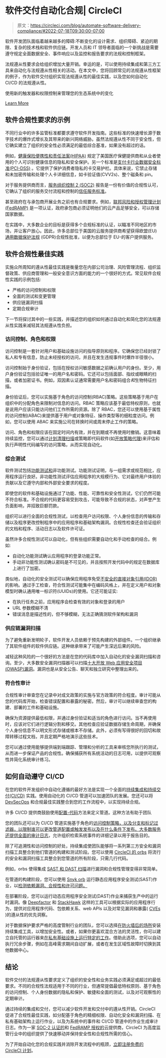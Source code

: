 # 软件交付自动化合规| CircleCI

> 原文：<https://circleci.com/blog/automate-software-delivery-compliance/#2022-07-18T09:30:00-07:00>

软件开发团队面临着越来越多的障碍:不断变化的设计需求、组织障碍、紧迫的期限、复杂的技术栈和软件供应链。开发人员和 IT 领导者面临的一个新挑战是需要遵守规定全面数据安全、事件响应以及监控和报告要求的法规和控制框架。

法规遵从性要求会给组织增加大量开销。幸运的是，可以使用持续集成和第三方工具来自动化与法规遵从性相关的活动。在本文中，您将回顾常见的法规遵从性框架的例子，作为软件交付组织实现法规遵从性的最佳实践，以及您如何自动化 CI/CD 的法规遵从性。

使用新的触发器和权限控制来管理您的生态系统中的变化

[Learn More](/blog/announcing-gitlab-support/)

## 软件合规性要求的示例

不同行业中的许多监管标准都要求遵守软件开发指南。这些标准的快速增长源于数字技术的爆炸式增长及其带来的新兴网络威胁。虽然法规遵从性不同于安全性，但它确实建立了组织的安全性必须满足的最低综合基准，如果没有超过的话。

例如，[健康保险便携性和责任法案(HIPAA)](https://www.hhs.gov/guidance/document/hipaa-professionals) 规定了美国医疗保健提供商和从业者使用的个人可识别健康信息的隐私和安全保护。另一个标准是[支付卡行业数据安全标准(PCI-DSS)](https://www.pcisecuritystandards.org/documents/PCI_DSS-QRG-v3_2_1.pdf) 。它提供了保护消费者隐私的卡交易护栏。具体来说，它禁止存储和未加密传输和处理个人卡详细信息，如卡验证值(CVV2s)、整个磁条和 pin。

对于服务提供商而言，[服务组织控制 2 (SOC2)](https://us.aicpa.org/interestareas/frc/assuranceadvisoryservices/socforserviceorganizations) 报告是一份有价值的合规性认可，它确认了组织的服务交付流程和控制的[信任服务标准](https://us.aicpa.org/content/dam/aicpa/interestareas/frc/assuranceadvisoryservices/downloadabledocuments/trust-services-criteria.pdf)。

甚至政府在与承包商开展业务之前也有合规要求。例如，[联邦风险和授权管理计划(FedRAMP)](https://www.fedramp.gov/) 是一项认证，政府承包商必须证明他们的云产品足够安全，可以存储国家数据。

在实践中，大多数企业的目标是获得多个合规标准的认证，以瞄准不同地区的市场，并让客户放心。因此，许多总部位于美国的云服务提供商希望获得欧盟(EU) [通用数据保护法规](https://gdpr.eu/compliance/) (GDPR)合规性批准，以便为总部位于 EU-的客户提供服务。

## 软件合规性最佳实践

实施众所周知的遵从性最佳实践是衡量您在内部公司治理、风险管理流程、组织监督政策、供应商管理和一般安全意识方面的能力的一个很好的方式。常见软件合规性实践的示例包括:

*   严格的访问控制和权限
*   全面的测试和变更管理
*   供应链漏洞扫描
*   定期合规审计

下一节将探讨其中的一些实践，并描述您的组织如何通过自动化和简化您的法规遵从性实践来减轻其法规遵从性负担。

### 访问控制、角色和权限

访问控制是一套针对用户和基础设施访问的指导原则和程序。它确保您已经封锁了私人和专有信息，防止未经授权的访问，并且在发生违规事件时爆炸半径很小。

访问控制始于身份验证，包括在授权访问敏感数据之前确认用户的身份。至少，用户身份验证包括验证唯一的用户名和密码。它还可以包括面部、指纹或眼睛的扫描，或者加密证书。例如，双因素认证通常需要用户名和密码组合*和*生物特征扫描。

身份验证后，您可以实施基于角色的访问控制(RBAC)策略。这些策略基于用户在组织中的分配角色来限制对信息的访问。RBAC 策略应该基于最低特权原则，也就是说用户应该只能访问他们工作所需的资源。除了 RBAC，您还可以使用基于属性的访问控制(ABAC)来提供基于用户或对象特征、操作类型等的细粒度访问。例如，您可以使用 ABAC 来实施公司在转换时间或周末停止工作的策略。

访问、角色和权限应该在固定时间内有效，并在到期或不再使用时撤销。这意味着持续监控，您可以通过[计划清理扫描](https://circleci.com/blog/schedule-recurring-database-cleanup/)或策略即代码软件(如[开放策略代理](https://www.openpolicyagent.org/))来评估和执行声明性代码编写的访问策略，从而实现自动化。

### 综合测试

软件测试包括[功能测试和](https://circleci.com/blog/functional-vs-non-functional-testing/)非功能测试。功能测试证明，与一组需求或规范相比，应用程序运行良好。非功能性测试评估应用程序的大规模行为、它对最终用户体验的贡献以及它遵守内部和外部安全要求的程度。

即使您的软件和基础设施通过了功能、性能、可靠性和安全性测试，它们仍然可能不符合标准。不合规的代码更容易受到攻击，可能导致不合规的状态，对声誉产生负面影响，并招致巨额罚款。

组织可以进行全面的合规性测试，以检查用户访问权限、个人身份信息的传输和存储以及程序更改控制程序中的应用程序和基础架构漏洞。合规性检查还会验证组织的文档和程序、活动日志以及软件许可证。

虽然许多合规性测试可以自动化，但有些组织需要自动化和手动检查的结合。例如:

*   自动化功能测试确认应用程序的登录功能正常。
*   手动非功能性测试确认密码是不可见的，并且按照开发代码中的规定在数据库上进行了加密。

类似地，自动化的安全测试可以确保应用程序免受[不安全的直接对象引用(IDOR)](https://owasp.org/www-project-web-security-testing-guide/latest/4-Web_Application_Security_Testing/05-Authorization_Testing/04-Testing_for_Insecure_Direct_Object_References) 的影响。通过手工检查，符合性测试可能集中在编码风格上，并在定义用户和对象模型时确认通用唯一标识符(UUIDs)的使用。它还可能证实:

*   在执行任务之前，应用程序会检查有效的对象和登录的用户
*   URL 参数模糊不清
*   错误消息是描述性的，但不够模糊，无法正确猜测软件架构和漏洞

### 供应链漏洞扫描

为了避免重新发明轮子，软件开发人员依赖于预先构建的外部组件。一个组织继承了其软件组件的软件供应链。这种继承带来了可能产生深远后果的风险。

减轻这种风险的一个很好的方法是在您的代码库中加入自动化的安全漏洞扫描和咨询。至少，大多数安全漏洞扫描器可以扫描[十大开放 Web 应用安全项目(OWASP)漏洞](https://owasp.org/www-project-top-ten/)。漏洞也是从安全公告、聊天和独立研究中整理出来的。

### 符合性审计

合规性审计审查您在记录中对成文政策的实施与官方政策的符合程度。审计可能从您的代码库开始，检查错误配置和暴露的秘密。然后，审计可以继续审查您的构建、部署的工件和基础设施。

确保为资源提供最低权限，并通过身份验证和适当的角色进行访问。当不再使用时，应该对它们进行逻辑分割和移交。其他检查应验证数据存储生命周期，并确保个人身份信息不以明文形式存储或根本不存储。此外，必须有写得很好的回切和故障转移过程文档，并且定期严格地演示这些技术。

您可以通过使用能够提供端到端跟踪、管理和分析的工具来审核您所执行的测试，从而进一步保证产品的合规性。确保捕获所有系统活动的日志可用，以提供可观察性并简化系统审计练习。

## 如何自动遵守 CI/CD

在您的软件开发组织中自动化遵循的最好方法是实现一个全面的[持续集成和持续交付(CI/CD)](https://circleci.com/continuous-integration/) 实践。使用自动化的 CI/CD 管道可以加速团队的发展。您还可以将 [DevSecOps](https://circleci.com/blog/security-best-practices-for-ci-cd/) 和合规最佳实践整合到您的工作流程中，以实现持续合规。

许多 CI/CD 提供商鼓励使用[配置-代码](https://circleci.com/blog/configuration-as-code/)方法来定义管道。这种方法有助于团队

您的团队还可以为 CI/CD 管道实施基于角色的[访问控制策略，以及分支和标记过滤器，以限制谁可以更改管道配置或触发发布以及在什么条件下发布。大多数服务还提供全面的](https://circleci.com/blog/access-control-cicd/)[审计日志](https://circleci.com/docs/security/#audit-logs)，允许组织检索系统事件的详细记录以用于报告目的。

除了可追溯性和访问控制的好处，持续集成使团队能够将一系列第三方安全和漏洞扫描工具整合到他们管道的构建和测试阶段。您可以使用 [CircleCI 的 orbs](https://circleci.com/blog/devsecops-and-circleci-orbs-security-focused-ci-cd-best-practices/) 将流行的安全和漏洞扫描工具整合到您管道的所有阶段，只需几行代码。

例如，orbs 使得集成 [SAST 和 DAST 扫描](https://circleci.com/blog/sast-vs-dast-when-to-use-them/)进行漏洞和合规性管理变得非常简单。

在管道的构建阶段，您可以使用 [Snyk orb](https://circleci.com/developer/orbs/orb/snyk/snyk) 运行静态应用程序安全测试(SAST)作业，以[检测依赖漏洞、合规性和许可问题。](https://circleci.com/blog/security-with-snyk-in-the-circleci-workflow/)

在部署阶段，您可以运行动态应用程序安全测试(DAST)作业来捕获生产中的运行时漏洞。像 [Deepfactor](https://circleci.com/developer/orbs/orb/deepfactor/deepfactor) 和 [StackHawk](https://circleci.com/developer/orbs/orb/stackhawk/stackhawk) 这样的工具可以根据实际的应用程序行为，提供对应用程序代码、包依赖关系、web APIs 以及对常见漏洞和暴露( [CVEs](https://owasp.org/www-project-top-ten/) )的遵从性的优先洞察。

对于数据保护要求严格的高度管制行业的团队，您可以选择[在防火墙后的场所](https://circleci.com/pricing/server/)安装持续集成工具，以增加安全性。或者，如果你更喜欢混合方法的灵活性，你可以建立自托管的运行器来[在私有基础设施上运行特定的工作](https://circleci.com/blog/ci-on-self-hosted-infrastructure/)。借助此选项，您可以自动执行冗余步骤，例如在高峰需求期间自动扩展，或者在发生区域性故障时切换到其他数据中心。

## 结论

软件交付的法规遵从性要求定义了组织的安全性和业务实践必须满足或超过的最低要求。不同的合规性法规适用于不同的行业，但通常提倡最低特权原则、基于角色的访问控制、个人身份数据的隐私和保护、敏捷和全面的测试，以及对可观察性的定期审计。

通过持续的集成和交付，您可以减少软件开发和交付中的遵从性开销。CircleCI 促进了合规性最佳实践，如分配基于角色的精细权限、自动化安全和漏洞扫描、在私有基础架构上运行作业，以及为系统中的事件和 CI/CD 管道中的作业生成审计日志。作为一家 [SOC-2 认证的](https://circleci.com/blog/continuous-integration-that-you-can-trust/)和 [FedRAMP 授权的](https://circleci.com/blog/modernizing-federal-devops-circleci-becomes-first-continuous-integration-tool-with-fedramp-authorization/)云提供商，CircleCI 为高度监管行业中的组织提供了快速移动并保持安全性和合规性所需的信心。

为了开始自动化您的合规实践并消除开发流程中的瓶颈，[立即注册免费的 CircleCI 计划](https://circleci.com/signup/)。